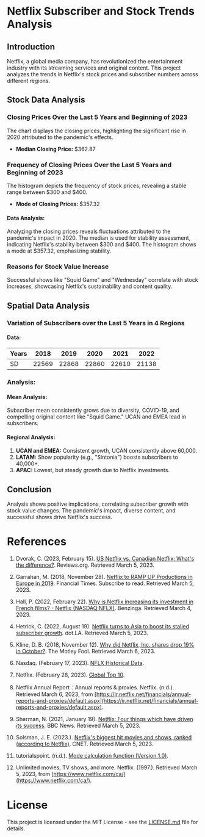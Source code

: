 # Netflix Subscriber and Stock Trends Analysis

## Introduction
Netflix, a global media company, has revolutionized the entertainment industry with its streaming services and original content. This project analyzes the trends in Netflix's stock prices and subscriber numbers across different regions.


## Stock Data Analysis

### Closing Prices Over the Last 5 Years and Beginning of 2023
The chart displays the closing prices, highlighting the significant rise in 2020 attributed to the pandemic's effects.
- **Median Closing Price:** $362.87

### Frequency of Closing Prices Over the Last 5 Years and Beginning of 2023
The histogram depicts the frequency of stock prices, revealing a stable range between $300 and $400.
- **Mode of Closing Prices:** $357.32

#### Data Analysis:
Analyzing the closing prices reveals fluctuations attributed to the pandemic's impact in 2020. The median is used for stability assessment, indicating Netflix's stability between $300 and $400. The histogram shows a mode at $357.32, emphasizing stability.

### Reasons for Stock Value Increase
Successful shows like "Squid Game" and "Wednesday" correlate with stock increases, showcasing Netflix's sustainability and content quality.


## Spatial Data Analysis

### Variation of Subscribers over the Last 5 Years in 4 Regions
#### Data:

| Years | 2018  | 2019  | 2020  | 2021  | 2022  |
|-------|-------|-------|-------|-------|-------|
| SD    | 22569 | 22868 | 22860 | 22610 | 21138 |


### Analysis:

#### Mean Analysis:
Subscriber mean consistently grows due to diversity, COVID-19, and compelling original content like "Squid Game." UCAN and EMEA lead in subscribers.

#### Regional Analysis:
1. **UCAN and EMEA:** Consistent growth, UCAN consistently above 60,000.
2. **LATAM:** Show popularity (e.g., "Sintonia") boosts subscribers to 40,000+.
3. **APAC:** Lowest, but steady growth due to Netflix investments.

## Conclusion

Analysis shows positive implications, correlating subscriber growth with stock value changes. The pandemic's impact, diverse content, and successful shows drive Netflix's success.

# References

1. Dvorak, C. (2023, February 15). [US Netflix vs. Canadian Netflix: What's the difference?](https://www.reviews.org/tv-service/us-netflix-vs-canadian-netflix/). Reviews.org. Retrieved March 5, 2023.

2. Garrahan, M. (2018, November 28). [Netflix to RAMP UP Productions in Europe in 2019](https://www.ft.com/content/924ce2f8-f312-11e8-ae55-df4bf40f9d0d). Financial Times. Subscribe to read. Retrieved March 5, 2023.

3. Hall, P. (2022, February 22). [Why is Netflix increasing its investment in French films? - Netflix (NASDAQ:NFLX)](https://www.benzinga.com/general/entertainment/22/02/25757030/why-is-netflix-increasing-its-investment-in-french-films). Benzinga. Retrieved March 4, 2023.

4. Hetrick, C. (2022, August 19). [Netflix turns to Asia to boost its stalled subscriber growth](https://dot.la/netflix-subscribers-asia-2657577257.html). dot.LA. Retrieved March 5, 2023.

5. Kline, D. B. (2018, November 12). [Why did Netflix, Inc. shares drop 19% in October?](https://www.fool.com/investing/2018/11/11/why-did-netflix-inc-shares-drop-19-in-october.aspx). The Motley Fool. Retrieved March 6, 2023.

6. Nasdaq. (February 17, 2023). [NFLX Historical Data](https://www.nasdaq.com/market-activity/stocks/nflx/historical).

7. Netflix. (February 28, 2023). [Global Top 10](https://top10.netflix.com/tv).

8. Netflix Annual Report：Annual reports & proxies. Netflix. (n.d.). Retrieved March 6, 2023, from [https://ir.netflix.net/financials/annual-reports-and-proxies/default.aspx](https://ir.netflix.net/financials/annual-reports-and-proxies/default.aspx).

9. Sherman, N. (2021, January 19). [Netflix: Four things which have driven its success](https://www.bbc.com/news/business-55723926). BBC News. Retrieved March 5, 2023.

10. Solsman, J. E. (2023.). [Netflix's biggest hit movies and shows, ranked (according to Netflix)](https://www.cnet.com/tech/services-and-software/netflixs-biggest-hit-movies-and-shows-ranked-according-to-netflix/). CNET. Retrieved March 5, 2023.

11. tutorialspoint. (n.d.). [Mode calculation function (Version 1.0)](https://www.tutorialspoint.com/r/r_mean_median_mode.htm).

12. Unlimited movies, TV shows, and more. Netflix. (1997.). Retrieved March 5, 2023, from [https://www.netflix.com/ca/](https://www.netflix.com/ca/).

# License

This project is licensed under the MIT License - see the [LICENSE.md](LICENSE.md) file for details.



